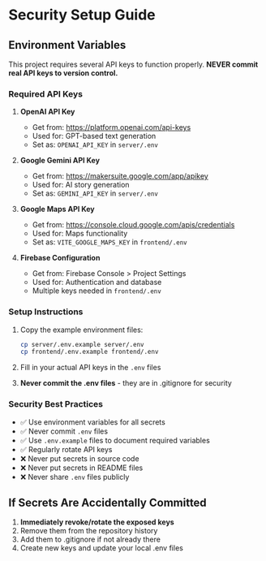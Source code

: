 # Security Setup Guide

## Environment Variables

This project requires several API keys to function properly. **NEVER commit real API keys to version control.**

### Required API Keys

1. **OpenAI API Key**
   - Get from: https://platform.openai.com/api-keys
   - Used for: GPT-based text generation
   - Set as: `OPENAI_API_KEY` in `server/.env`

2. **Google Gemini API Key**
   - Get from: https://makersuite.google.com/app/apikey
   - Used for: AI story generation
   - Set as: `GEMINI_API_KEY` in `server/.env`

3. **Google Maps API Key**
   - Get from: https://console.cloud.google.com/apis/credentials
   - Used for: Maps functionality
   - Set as: `VITE_GOOGLE_MAPS_KEY` in `frontend/.env`

4. **Firebase Configuration**
   - Get from: Firebase Console > Project Settings
   - Used for: Authentication and database
   - Multiple keys needed in `frontend/.env`

### Setup Instructions

1. Copy the example environment files:
   ```bash
   cp server/.env.example server/.env
   cp frontend/.env.example frontend/.env
   ```

2. Fill in your actual API keys in the `.env` files

3. **Never commit the .env files** - they are in .gitignore for security

### Security Best Practices

- ✅ Use environment variables for all secrets
- ✅ Never commit `.env` files
- ✅ Use `.env.example` files to document required variables
- ✅ Regularly rotate API keys
- ❌ Never put secrets in source code
- ❌ Never put secrets in README files
- ❌ Never share `.env` files publicly

## If Secrets Are Accidentally Committed

1. **Immediately revoke/rotate the exposed keys**
2. Remove them from the repository history
3. Add them to .gitignore if not already there
4. Create new keys and update your local .env files
